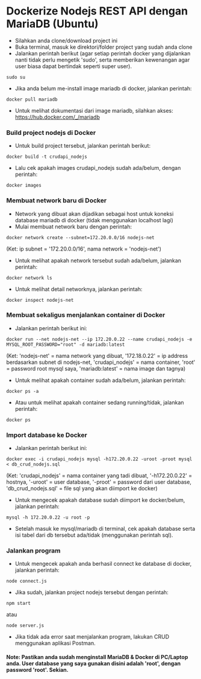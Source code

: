 # Dockerize Nodejs REST API dengan MariaDB (Ubuntu)

- Silahkan anda clone/download project ini
- Buka terminal, masuk ke direktori/folder project yang sudah anda clone
- Jalankan perintah berikut (agar setiap perintah docker yang dijalankan nanti tidak perlu mengetik 'sudo', serta memberikan kewenangan agar user biasa dapat bertindak seperti super user).
```
sudo su
```
- Jika anda belum me-install image mariadb di docker, jalankan perintah: 
```
docker pull mariadb
```
- Untuk melihat dokumentasi dari image mariadb, silahkan akses: https://hub.docker.com/_/mariadb
 
### Build project nodejs di Docker
- Untuk build project tersebut, jalankan perintah berikut:
```
docker build -t crudapi_nodejs 
```
- Lalu cek apakah images crudapi_nodejs sudah ada/belum, dengan perintah:
```
docker images
```
 
### Membuat network baru di Docker
- Network yang dibuat akan dijadikan sebagai host untuk koneksi database mariadb di docker (tidak menggunakan localhost lagi)
- Mulai membuat network baru dengan perintah:

```
docker network create --subnet=172.20.0.0/16 nodejs-net
```
(Ket: ip subnet = '172.20.0.0/16', nama network = 'nodejs-net')
- Untuk melihat apakah network tersebut sudah ada/belum, jalankan perintah:
```
docker network ls
```
- Untuk melihat detail networknya, jalankan perintah:
```
docker inspect nodejs-net
```

### Membuat sekaligus menjalankan container di Docker
- Jalankan perintah berikut ini:
```
docker run --net nodejs-net --ip 172.20.0.22 --name crudapi_nodejs -e MYSQL_ROOT_PASSWORD="root" -d mariadb:latest
```
(Ket: 'nodejs-net' = nama network yang dibuat, '172.18.0.22' = ip address berdasarkan subnet di nodejs-net, 'crudapi_nodejs' = nama container, 'root' = password root mysql saya, 'mariadb:latest' = nama image dan tagnya)
- Untuk melihat apakah container sudah ada/belum, jalankan perintah:
```
docker ps -a
```
- Atau untuk melihat apakah container sedang running/tidak, jalankan perintah:
```
docker ps
```

### Import database ke Docker
- Jalankan perintah berikut ini:
```
docker exec -i crudapi_nodejs mysql -h172.20.0.22 -uroot -proot mysql < db_crud_nodejs.sql
```
(Ket: 'crudapi_nodejs' = nama container yang tadi dibuat, '-h172.20.0.22' = hostnya, '-uroot' = user database, '-proot' = password dari user database, 'db_crud_nodejs.sql' = file sql yang akan diimport ke docker)
- Untuk mengecek apakah database sudah diimport ke docker/belum, jalankan perintah:
```
mysql -h 172.20.0.22 -u root -p
```
- Setelah masuk ke mysql/mariadb di terminal, cek apakah database serta isi tabel dari db tersebut ada/tidak (menggunakan perintah sql).

### Jalankan program
- Untuk mengecek apakah anda berhasil connect ke database di docker, jalankan perintah:
```
node connect.js
```
- Jika sudah, jalankan project nodejs tersebut dengan perintah:
```
npm start
```
atau
```
node server.js
```
- Jika tidak ada error saat menjalankan program, lakukan CRUD menggunakan aplikasi Postman.

#### Note: Pastikan anda sudah menginstall MariaDB & Docker di PC/Laptop anda. User database yang saya gunakan disini adalah 'root', dengan password 'root'. Sekian.
